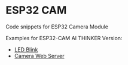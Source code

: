 # ESP32 CAM
Code snippets for ESP32 Camera Module

Examples for ESP32-CAM AI THINKER Version:
* [LED Blink](arduino_ide/led_blink.ino)
* [Camera Web Server](arduino_ide/CameraWebServer/)

